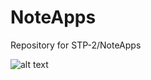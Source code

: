 # NoteApps
Repository for STP-2/NoteApps

![alt text](https://ci.appveyor.com/api/projects/status/github/tohendiy/NoteApps "Title")
